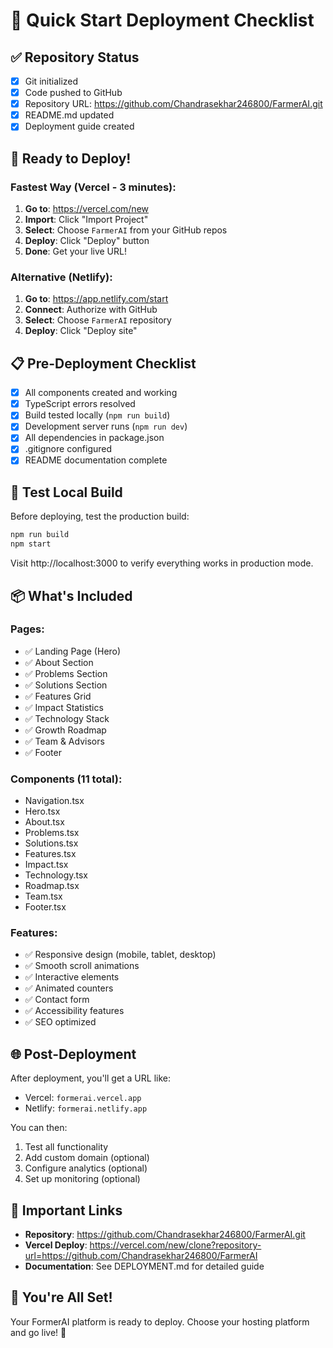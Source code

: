 # 🚀 Quick Start Deployment Checklist

## ✅ Repository Status

- [x] Git initialized
- [x] Code pushed to GitHub
- [x] Repository URL: https://github.com/Chandrasekhar246800/FarmerAI.git
- [x] README.md updated
- [x] Deployment guide created

## 🎯 Ready to Deploy!

### Fastest Way (Vercel - 3 minutes):

1. **Go to**: https://vercel.com/new
2. **Import**: Click "Import Project"
3. **Select**: Choose `FarmerAI` from your GitHub repos
4. **Deploy**: Click "Deploy" button
5. **Done**: Get your live URL!

### Alternative (Netlify):

1. **Go to**: https://app.netlify.com/start
2. **Connect**: Authorize with GitHub
3. **Select**: Choose `FarmerAI` repository
4. **Deploy**: Click "Deploy site"

## 📋 Pre-Deployment Checklist

- [x] All components created and working
- [x] TypeScript errors resolved
- [x] Build tested locally (`npm run build`)
- [x] Development server runs (`npm run dev`)
- [x] All dependencies in package.json
- [x] .gitignore configured
- [x] README documentation complete

## 🧪 Test Local Build

Before deploying, test the production build:

```bash
npm run build
npm start
```

Visit http://localhost:3000 to verify everything works in production mode.

## 📦 What's Included

### Pages:
- ✅ Landing Page (Hero)
- ✅ About Section
- ✅ Problems Section
- ✅ Solutions Section
- ✅ Features Grid
- ✅ Impact Statistics
- ✅ Technology Stack
- ✅ Growth Roadmap
- ✅ Team & Advisors
- ✅ Footer

### Components (11 total):
- Navigation.tsx
- Hero.tsx
- About.tsx
- Problems.tsx
- Solutions.tsx
- Features.tsx
- Impact.tsx
- Technology.tsx
- Roadmap.tsx
- Team.tsx
- Footer.tsx

### Features:
- ✅ Responsive design (mobile, tablet, desktop)
- ✅ Smooth scroll animations
- ✅ Interactive elements
- ✅ Animated counters
- ✅ Contact form
- ✅ Accessibility features
- ✅ SEO optimized

## 🌐 Post-Deployment

After deployment, you'll get a URL like:
- Vercel: `formerai.vercel.app`
- Netlify: `formerai.netlify.app`

You can then:
1. Test all functionality
2. Add custom domain (optional)
3. Configure analytics (optional)
4. Set up monitoring (optional)

## 🔗 Important Links

- **Repository**: https://github.com/Chandrasekhar246800/FarmerAI.git
- **Vercel Deploy**: https://vercel.com/new/clone?repository-url=https://github.com/Chandrasekhar246800/FarmerAI
- **Documentation**: See DEPLOYMENT.md for detailed guide

## 🎉 You're All Set!

Your FormerAI platform is ready to deploy. Choose your hosting platform and go live! 🚀
